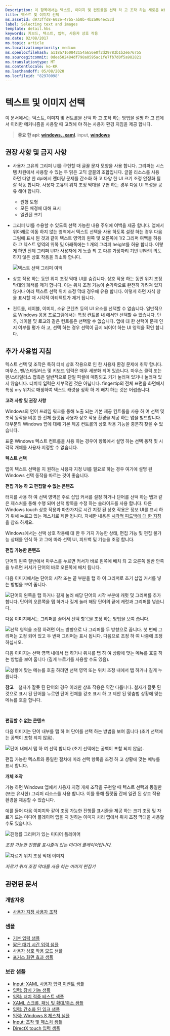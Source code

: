 ```yaml
---
Description: 이 항목에서는 텍스트, 이미지 및 컨트롤을 선택 하 고 조작 하는 새로운 Windows UI에 대해 설명 하 고 Windows 앱에서 이러한 새 선택 및 조작 메커니즘을 사용할 때 고려해 야 하는 사용자 환경 지침을 제공 합니다.
title: 텍스트 및 이미지 선택
ms.assetid: d973ffd8-602e-47b5-ab0b-4b2a964ec53d
label: Selecting text and images
template: detail.hbs
keywords: 키보드, 텍스트, 입력, 사용자 상호 작용
ms.date: 02/08/2017
ms.topic: article
ms.localizationpriority: medium
ms.openlocfilehash: a118a7160842154a656e0f2d29783b1b2e676755
ms.sourcegitcommit: 0dee502484df798a0595ac1fe7fb7d0f5a982821
ms.translationtype: MT
ms.contentlocale: ko-KR
ms.lasthandoff: 05/08/2020
ms.locfileid: "82970098"
---
```

# <a name="selecting-text-and-images"></a>텍스트 및 이미지 선택


이 문서에서는 텍스트, 이미지 및 컨트롤을 선택 하 고 조작 하는 방법을 설명 하 고 앱에서 이러한 메커니즘을 사용할 때 고려해 야 하는 사용자 환경 지침을 제공 합니다.

> **중요 한 api**: [**windows. .xaml**](https://docs.microsoft.com/uwp/api/Windows.UI.Xaml.Input). input, [**windows**](https://docs.microsoft.com/uwp/api/Windows.UI.Input)
 


## <a name="dos-and-donts"></a>권장 사항 및 금지 사항


-   사용자 고유의 그리퍼 UI를 구현할 때 글꼴 문자 모양을 사용 합니다. 그리퍼는 시스템 차원에서 사용할 수 있는 두 맑은 고딕 글꼴의 조합입니다. 글꼴 리소스를 사용 하면 다양 한 dpi에서 렌더링 문제를 간소화 하 고 다양 한 UI 크기 조정 안정화 될 잘 작동 합니다. 사용자 고유의 위치 조정 막대을 구현 하는 경우 다음 UI 특성을 공유 해야 합니다.

    -   원형 도형
    -   모든 배경에 대해 표시
    -   일관된 크기
-   그리퍼 UI를 수용할 수 있도록 선택 가능한 내용 주위에 여백을 제공 합니다. 앱에서 위아래로 이동 하지 않는 영역에서 텍스트 선택을 사용 하도록 설정 하는 경우 다음 그림에 표시 된 것과 같이 텍스트 영역의 왼쪽 및 오른쪽에 1/2 그리퍼 여백을 허용 하 고 텍스트 영역의 위쪽 및 아래쪽에는 1 개의 그리퍼 height를 허용 합니다. 이렇게 하면 전체 그리퍼 UI가 사용자에 게 노출 되 고 다른 가장자리 기반 UI와의 의도 하지 않은 상호 작용을 최소화 합니다.

    ![텍스트 선택 그리퍼 여백](images/textselection-gripper-margins.png)

-   상호 작용 하는 동안 위치 조정 막대 UI를 숨깁니다. 상호 작용 하는 동안 위치 조정 막대의 폐색를 제거 합니다. 이는 위치 조정 기능이 손가락으로 완전히 가려져 있지 않거나 여러 텍스트 선택 위치 조정 막대 경우에 유용 합니다. 이렇게 하면 자식 창을 표시할 때 시각적 아티팩트가 제거 됩니다.

-   컨트롤, 레이블, 이미지, 소유 콘텐츠 등의 UI 요소를 선택할 수 없습니다. 일반적으로 Windows 응용 프로그램에서는 특정 컨트롤 내 에서만 선택할 수 있습니다. 단추, 레이블 및 로고와 같은 컨트롤은 선택할 수 없습니다. 앱에 대 한 선택이 문제 인지 여부를 평가 하 고, 선택 하는 경우 선택이 금지 되어야 하는 UI 영역을 확인 합니다. 

## <a name="additional-usage-guidance"></a>추가 사용법 지침


텍스트 선택 및 조작은 특히 터치 상호 작용으로 인 한 사용자 환경 문제에 취약 합니다. 마우스, 펜/스타일러스 및 키보드 입력은 매우 세분화 되어 있습니다. 마우스 클릭 또는 펜/스타일러스 접촉은 일반적으로 단일 픽셀에 매핑되고 키가 눌러져 있거나 눌러져 있지 않습니다. 터치식 입력은 세부적인 것은 아닙니다. fingertip의 전체 표면을 화면에서 특정 x-y 위치로 매핑하여 텍스트 캐럿을 정확 하 게 배치 하는 것은 어렵습니다.

**고려 사항 및 권장 사항**

Windows의 언어 프레임 워크를 통해 노출 되는 기본 제공 컨트롤을 사용 하 여 선택 및 조작 동작을 비롯 한 전체 플랫폼 사용자 상호 작용 환경을 제공 하는 앱을 빌드합니다. 대부분의 Windows 앱에 대해 기본 제공 컨트롤의 상호 작용 기능을 충분히 찾을 수 있습니다.

표준 Windows 텍스트 컨트롤을 사용 하는 경우이 항목에서 설명 하는 선택 동작 및 시각적 개체를 사용자 지정할 수 없습니다.

**텍스트 선택**

앱이 텍스트 선택을 지 원하는 사용자 지정 UI를 필요로 하는 경우 여기에 설명 된 Windows 선택 동작을 따르는 것이 좋습니다.

**편집 가능 하 고 편집할 수 없는 콘텐츠**


터치를 사용 하 여 선택 영역은 주로 삽입 커서를 설정 하거나 단어를 선택 하는 탭과 같은 제스처를 통해 수행 되며 선택 항목을 수정 하는 슬라이드를 사용 합니다. 다른 Windows touch 상호 작용과 마찬가지로 시간 지정 된 상호 작용은 정보 UI를 표시 하기 위해 누르고 있는 제스처로 제한 됩니다. 자세한 내용은 [시각적 피드백에 대 한 지침](guidelines-for-visualfeedback.md)을 참조 하세요.

Windows에서는 선택 상호 작용에 대 한 두 가지 가능한 상태, 편집 가능 및 편집 불가능 상태를 인식 하 고 그에 따라 선택 UI, 피드백 및 기능을 조정 합니다.

**편집 가능한 콘텐츠**

단어의 왼쪽 절반에서 마우스를 누르면 커서가 바로 왼쪽에 배치 되 고 오른쪽 절반 안쪽을 누르면 커서가 단어의 바로 오른쪽에 배치 됩니다.

다음 이미지에서는 단어의 시작 또는 끝 부분을 탭 하 여 그리퍼로 초기 삽입 커서를 넣는 방법을 보여 줍니다.

![단어의 왼쪽을 탭 하거나 길게 눌러 해당 단어의 시작 부분에 캐럿 및 그리퍼를 추가 합니다. 단어의 오른쪽을 탭 하거나 길게 눌러 해당 단어의 끝에 캐럿과 그리퍼를 넣습니다.](images/textselection-place-caret.png)

다음 이미지에서는 그리퍼를 끌어서 선택 항목을 조정 하는 방법을 보여 줍니다.

![선택 영역을 조정 하려면 어느 방향으로 나 그리퍼를 두 방향으로 끕니다. 첫 번째 그리퍼는 고정 되어 있고 두 번째 그리퍼는 표시 됩니다. 다음으로 조정 하 여 나중에 조정 하십시오.](images/adjust-selection.png)

다음 이미지는 선택 영역 내에서 탭 하거나 위치를 탭 하 여 상황에 맞는 메뉴를 호출 하는 방법을 보여 줍니다 (길게 누르기를 사용할 수도 있음).

![상황에 맞는 메뉴를 호출 하려면 선택 영역 또는 위치 조정 내에서 탭 하거나 길게 누릅니다.](images/textselection-show-context.png)

**참고**    철자가 잘못 된 단어의 경우 이러한 상호 작용은 약간 다릅니다. 철자가 잘못 된 것으로 표시 된 단어를 누르면 단어 전체를 강조 표시 하 고 제안 된 맞춤법 상황에 맞는 메뉴를 호출 합니다.

 

**편집할 수 없는 콘텐츠**

다음 이미지는 단어 내부를 탭 하 여 단어를 선택 하는 방법을 보여 줍니다 (초기 선택에는 공백이 포함 되지 않음).

![단어 내에서 탭 하 여 선택 합니다 (초기 선택에는 공백이 포함 되지 않음).](images/select-word.png)

편집 가능한 텍스트와 동일한 절차에 따라 선택 항목을 조정 하 고 상황에 맞는 메뉴를 표시 합니다.

**개체 조작**

가능 하면 Windows 앱에서 사용자 지정 개체 조작을 구현할 때 텍스트 선택과 동일한 (또는 유사한) 그리퍼 리소스를 사용 합니다. 이를 통해 플랫폼 간에 일관 된 상호 작용 환경을 제공할 수 있습니다.

예를 들어 다음 이미지와 같이 조정 가능한 진행률 표시줄을 제공 하는 크기 조정 및 자르기 또는 미디어 플레이어 앱을 지 원하는 이미지 처리 앱에서 위치 조정 막대을 사용할 수도 있습니다.

![진행률 그리퍼가 있는 미디어 플레이어](images/gripper-mediaplayer.png)

*조정 가능한 진행률 표시줄이 있는 미디어 플레이어입니다.*

![자르기 위치 조정 막대 이미지](images/gripper-imagemanip.png)

*자르기 위치 조정 막대를 사용 하는 이미지 편집기*

## <a name="related-articles"></a>관련된 문서

### <a name="for-developers"></a>개발자용

- [사용자 지정 사용자 조작](https://docs.microsoft.com/windows/uwp/design/layout/index)

### <a name="samples"></a>샘플

- [기본 입력 샘플](https://github.com/Microsoft/Windows-universal-samples/tree/master/Samples/BasicInput)
- [짧은 대기 시간 입력 샘플](https://github.com/Microsoft/Windows-universal-samples/tree/master/Samples/LowLatencyInput)
- [사용자 상호 작용 모드 샘플](https://github.com/Microsoft/Windows-universal-samples/tree/master/Samples/UserInteractionMode)
- [포커스 화면 효과 샘플](https://github.com/Microsoft/Windows-universal-samples/tree/master/Samples/XamlFocusVisuals)

### <a name="archive-samples"></a>보관 샘플

- [Input: XAML 사용자 입력 이벤트 샘플](https://github.com/microsoftarchive/msdn-code-gallery-microsoft/tree/411c271e537727d737a53fa2cbe99eaecac00cc0/Official%20Windows%20Platform%20Sample/Input%20XAML%20user%20input%20events%20sample)
- [입력: 장치 기능 샘플](https://github.com/microsoftarchive/msdn-code-gallery-microsoft/tree/411c271e537727d737a53fa2cbe99eaecac00cc0/Official%20Windows%20Platform%20Sample/Windows%208%20app%20samples/%5BC%23%5D-Windows%208%20app%20samples/C%23/Windows%208%20app%20samples/Input%20Device%20capabilities%20sample%20(Windows%208))
- [입력: 터치 적중 테스트 샘플](https://github.com/microsoftarchive/msdn-code-gallery-microsoft/tree/411c271e537727d737a53fa2cbe99eaecac00cc0/Official%20Windows%20Platform%20Sample/Windows%208%20desktop%20samples/%5BC%2B%2B%5D-Windows%208%20desktop%20samples/C%2B%2B/Windows%208%20desktop%20samples/Input%20Touch%20hit%20testing%20sample)
- [XAML 스크롤, 패닝 및 확대/축소 샘플](https://github.com/microsoftarchive/msdn-code-gallery-microsoft/tree/411c271e537727d737a53fa2cbe99eaecac00cc0/Official%20Windows%20Platform%20Sample/Universal%20Windows%20app%20samples/111487-Universal%20Windows%20app%20samples/XAML%20scrolling%2C%20panning%2C%20and%20zooming%20sample)
- [입력: 간소화 된 잉크 샘플](https://github.com/microsoftarchive/msdn-code-gallery-microsoft/tree/411c271e537727d737a53fa2cbe99eaecac00cc0/Official%20Windows%20Platform%20Sample/Input%20Simplified%20ink%20sample)
- [입력: Windows 8 제스처 샘플](https://docs.microsoft.com/samples/browse/?redirectedfrom=MSDN-samples)
- [Input: 조작 및 제스처 샘플](https://github.com/microsoftarchive/msdn-code-gallery-microsoft/tree/411c271e537727d737a53fa2cbe99eaecac00cc0/Official%20Windows%20Platform%20Sample/Input%20Gestures%20and%20manipulations%20with%20GestureRecognizer)
- [DirectX touch 입력 샘플](https://github.com/microsoftarchive/msdn-code-gallery-microsoft/tree/411c271e537727d737a53fa2cbe99eaecac00cc0/Official%20Windows%20Platform%20Sample/Windows%208%20app%20samples/%5BC%2B%2B%5D-Windows%208%20app%20samples/C%2B%2B/Windows%208%20app%20samples/DirectX%20touch%20input%20sample%20(Windows%208))

